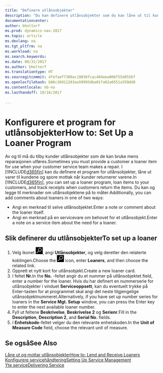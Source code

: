 ```yaml
---
title: "Definere utlånsobjekter"
description: "Du kan definere utlånsobjekter som du kan låne ut til kunder for å erstatte servicevarer mens de får service."
documentationcenter: 
author: bholtorf
ms.prod: dynamics-nav-2017
ms.topic: article
ms.devlang: na
ms.tgt_pltfrm: na
ms.workload: na
ms.search.keywords: 
ms.date: 08/31/2017
ms.author: bholtorf
ms.translationtype: HT
ms.sourcegitcommit: 4fefaef7380ac10836fcac404eea006f55d8556f
ms.openlocfilehash: b86c36911203aa59993dba01fa02a0551a359dd8
ms.contentlocale: nb-no
ms.lasthandoff: 10/16/2017

---
```

# <a name="how-to-set-up-a-loaner-program"></a><span data-ttu-id="48009-103">Konfigurere et program for utlånsobjekter</span><span class="sxs-lookup"><span data-stu-id="48009-103">How to: Set Up a Loaner Program</span></span>
<span data-ttu-id="48009-104">Av og til må du tilby kunder utlånsobjekter som de kan bruke mens reparasjonen utføres.</span><span class="sxs-lookup"><span data-stu-id="48009-104">Sometimes you must provide a customer a loaner item for use when your customer service team makes a repair.</span></span> <span data-ttu-id="48009-105">I [!INCLUDE[d365fin](includes/d365fin_md.md)] kan du definere et program for utlånsobjekter, låne ut varer til kundene og spore mottak når kunder returnerer varene.</span><span class="sxs-lookup"><span data-stu-id="48009-105">In [!INCLUDE[d365fin](includes/d365fin_md.md)], you can set up a loaner program, loan items to your customers, and track receipts when customers return the items.</span></span> <span data-ttu-id="48009-106">Du kan og legge til merknader om utlånsobjektene på to måter:</span><span class="sxs-lookup"><span data-stu-id="48009-106">Additionally, you can add comments about loaners in one of two ways:</span></span>  
  
* <span data-ttu-id="48009-107">Angi en merknad til selve utlånsobjektet.</span><span class="sxs-lookup"><span data-stu-id="48009-107">Enter a note or comment about the loaner itself.</span></span>  
* <span data-ttu-id="48009-108">Angi en merknad på en servicevare om behovet for et utlånsobjekt.</span><span class="sxs-lookup"><span data-stu-id="48009-108">Enter a note on a service item about the need for a loaner.</span></span>  

## <a name="to-set-up-a-loaner"></a><span data-ttu-id="48009-109">Slik definerer du utlånsobjekter</span><span class="sxs-lookup"><span data-stu-id="48009-109">To set up a loaner</span></span>  
1. <span data-ttu-id="48009-110">Velg ikonet ![Søk etter side eller rapport](media/ui-search/search_small.png "Søk etter side eller rapport"), angi **Utlånsobjekter**, og velg deretter den relaterte koblingen.</span><span class="sxs-lookup"><span data-stu-id="48009-110">Choose the ![Search for Page or Report](media/ui-search/search_small.png "Search for Page or Report icon") icon, enter **Loaners**, and then choose the related link.</span></span>  
2. <span data-ttu-id="48009-111">Opprett et nytt kort for utlånsobjekt.</span><span class="sxs-lookup"><span data-stu-id="48009-111">Create a new loaner card.</span></span> 
3. <span data-ttu-id="48009-112">I feltet **Nr.**</span><span class="sxs-lookup"><span data-stu-id="48009-112">In the **No.**</span></span> <span data-ttu-id="48009-113">-feltet angir du et nummer på utlånsobjektet.</span><span class="sxs-lookup"><span data-stu-id="48009-113">field, enter a number for the loaner.</span></span> <span data-ttu-id="48009-114">Hvis du har definert en nummerserie for utlånsobjekter i vinduet **Serviceoppsett**, kan du eventuelt trykke på Enter-tasten for at programmet skal angi det neste tilgjengelige utlånsobjektnummeret.</span><span class="sxs-lookup"><span data-stu-id="48009-114">Alternatively, if you have set up number series for loaners in the **Service Mgt. Setup** window, you can press the Enter key to enter the next available loaner number.</span></span>  
4. <span data-ttu-id="48009-115">Fyll ut feltene **Beskrivelse**, **Beskrivelse 2** og **Serienr**.</span><span class="sxs-lookup"><span data-stu-id="48009-115">Fill in the **Description**, **Description 2**, and **Serial No.** fields.</span></span>  
5. <span data-ttu-id="48009-116">I **Enhetskode**-feltet velger du den relevante enhetskoden.</span><span class="sxs-lookup"><span data-stu-id="48009-116">In the **Unit of Measure Code** field, choose the relevant unit of measure.</span></span>  
  
## <a name="see-also"></a><span data-ttu-id="48009-117">Se også</span><span class="sxs-lookup"><span data-stu-id="48009-117">See Also</span></span>
[<span data-ttu-id="48009-118">Låne ut og mottar utlånsobjekter</span><span class="sxs-lookup"><span data-stu-id="48009-118">How to: Lend and Receive Loaners</span></span>](service-how-to-lend-receive-loaners.md)  
[<span data-ttu-id="48009-119">Konfigurere servicehåndtering</span><span class="sxs-lookup"><span data-stu-id="48009-119">Setting Up Service Management</span></span>](service-setup-service.md)  
[<span data-ttu-id="48009-120">Yte service</span><span class="sxs-lookup"><span data-stu-id="48009-120">Delivering Service</span></span>](service-deliver-service.md)  


